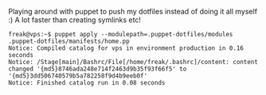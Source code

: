 Playing around with puppet to push my dotfiles instead of doing it all myself :)
A lot faster than creating symlinks etc!

```
freak@vps:~$ puppet apply --modulepath=.puppet-dotfiles/modules .puppet-dotfiles/manifests/home.pp 
Notice: Compiled catalog for vps in environment production in 0.16 seconds
Notice: /Stage[main]/Bashrc/File[/home/freak/.bashrc]/content: content changed '{md5}8746ada248e714f2463d9b35f93f66f5' to '{md5}3dd506740579b5a782258f9d4b9eeb0f'
Notice: Finished catalog run in 0.08 seconds
```

